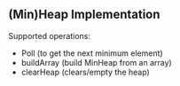 ## (Min)Heap Implementation

Supported operations:

- Poll (to get the next minimum element)
- buildArray (build MinHeap from an array)
- clearHeap (clears/empty the heap) 
